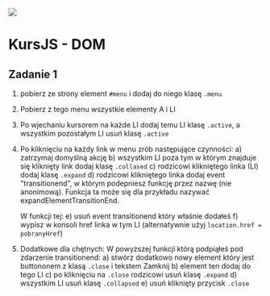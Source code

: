 ![](../../../kursjs.png)

# KursJS - DOM

## Zadanie 1
1) pobierz ze strony element `#menu` i dodaj do niego klasę `.menu`
2) Pobierz z tego menu wszystkie elementy A i LI
3) Po wjechaniu kursorem na każde LI dodaj temu LI klasę `.active`, a wszystkim pozostałym LI usuń klasę `.active`
4) Po kliknięciu na każdy link w menu zrób następujące czynności:
    a) zatrzymaj domyślną akcję
    b) wszystkim LI poza tym w którym znajduje się kliknięty link dodaj klasę `.collased`
    c) rodzicowi klikniętego linka (LI) dodaj klasę `.expand`
    d) rodzicowi klikniętego linka dodaj event "transitionend", w którym podepniesz funkcję przez nazwę (nie anonimową). Funkcja ta może się dla przykładu nazywać expandElementTransitionEnd.

    W funkcji tej:
    e) usuń event transitionend który właśnie dodałeś
    f) wypisz w konsoli href linka w tym LI (alternatywnie użyj `location.href = pobranyHref`)
5) Dodatkowe dla chętnych:
    W powyższej funkcji którą podpiąłeś pod zdarzenie transitionend:
    a) stwórz dodatkowo nowy element który jest buttononem z klasą `.close` i tekstem Zamknij
    b) element ten dodaj do tego LI
    c) po kliknięciu na `.close` rodzicowi usuń klasę `.expand`
    d) wszystkim LI usuń klasę `.collapsed`
    e) usuń kliknięty przycisk `.close`
